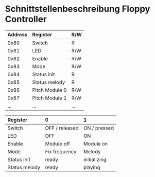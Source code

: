 Schnittstellenbeschreibung Floppy Controller
============================================

| Address   | Register          | R/W   |
|:----------|:------------------|:------|
| 0x80      | Switch            | R     |
| 0x81      | LED               | R/W   |
| 0x82      | Enable            | R/W   |
| 0x83      | Mode              | R/W   |
| 0x84      | Status init       | R     |
| 0x85      | Status melody     | R     |
| 0x86      | Pitch Module 0    | R/W   |
| 0x87      | Pitch Module 1    | R/W   |
| ...       | ...               | ...   |

| Register      | 0             | 1             |
|:--------------|:--------------|:--------------|
| Switch        | OFF / released| ON / pressed  |
| LED           | OFF           | ON            |
| Enable        | Module off    | Module on     |
| Mode          | Fix frequency | Melody        |
| Status init   | ready         | initializing  |
| Status melody | ready         | playing       |
